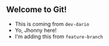 ## Welcome to Git!

- This is coming from `dev-dario`
- Yo, Jhonny here!
- I'm adding this from `feature-branch`
